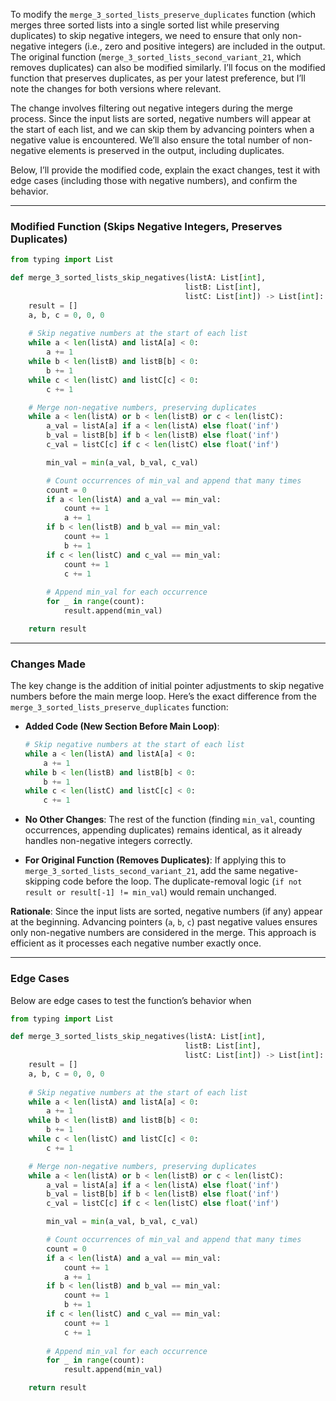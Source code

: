 To modify the `merge_3_sorted_lists_preserve_duplicates` function (which merges three sorted lists into a single sorted list while preserving duplicates) to skip negative integers, we need to ensure that only non-negative integers (i.e., zero and positive integers) are included in the output. The original function (`merge_3_sorted_lists_second_variant_21`, which removes duplicates) can also be modified similarly. I’ll focus on the modified function that preserves duplicates, as per your latest preference, but I’ll note the changes for both versions where relevant.

The change involves filtering out negative integers during the merge process. Since the input lists are sorted, negative numbers will appear at the start of each list, and we can skip them by advancing pointers when a negative value is encountered. We’ll also ensure the total number of non-negative elements is preserved in the output, including duplicates.

Below, I’ll provide the modified code, explain the exact changes, test it with edge cases (including those with negative numbers), and confirm the behavior.

---

### Modified Function (Skips Negative Integers, Preserves Duplicates)
```python
from typing import List

def merge_3_sorted_lists_skip_negatives(listA: List[int], 
                                       listB: List[int], 
                                       listC: List[int]) -> List[int]:
    result = []
    a, b, c = 0, 0, 0
    
    # Skip negative numbers at the start of each list
    while a < len(listA) and listA[a] < 0:
        a += 1
    while b < len(listB) and listB[b] < 0:
        b += 1
    while c < len(listC) and listC[c] < 0:
        c += 1

    # Merge non-negative numbers, preserving duplicates
    while a < len(listA) or b < len(listB) or c < len(listC):
        a_val = listA[a] if a < len(listA) else float('inf')
        b_val = listB[b] if b < len(listB) else float('inf')
        c_val = listC[c] if c < len(listC) else float('inf')

        min_val = min(a_val, b_val, c_val)

        # Count occurrences of min_val and append that many times
        count = 0
        if a < len(listA) and a_val == min_val:
            count += 1
            a += 1
        if b < len(listB) and b_val == min_val:
            count += 1
            b += 1
        if c < len(listC) and c_val == min_val:
            count += 1
            c += 1
        
        # Append min_val for each occurrence
        for _ in range(count):
            result.append(min_val)

    return result
```

---

### Changes Made
The key change is the addition of initial pointer adjustments to skip negative numbers before the main merge loop. Here’s the exact difference from the `merge_3_sorted_lists_preserve_duplicates` function:

- **Added Code (New Section Before Main Loop)**:
  ```python
  # Skip negative numbers at the start of each list
  while a < len(listA) and listA[a] < 0:
      a += 1
  while b < len(listB) and listB[b] < 0:
      b += 1
  while c < len(listC) and listC[c] < 0:
      c += 1
  ```

- **No Other Changes**: The rest of the function (finding `min_val`, counting occurrences, appending duplicates) remains identical, as it already handles non-negative integers correctly.

- **For Original Function (Removes Duplicates)**: If applying this to `merge_3_sorted_lists_second_variant_21`, add the same negative-skipping code before the loop. The duplicate-removal logic (`if not result or result[-1] != min_val`) would remain unchanged.

**Rationale**: Since the input lists are sorted, negative numbers (if any) appear at the beginning. Advancing pointers (`a`, `b`, `c`) past negative values ensures only non-negative numbers are considered in the merge. This approach is efficient as it processes each negative number exactly once.

---

### Edge Cases
Below are edge cases to test the function’s behavior when


```python
from typing import List

def merge_3_sorted_lists_skip_negatives(listA: List[int], 
                                       listB: List[int], 
                                       listC: List[int]) -> List[int]:
    result = []
    a, b, c = 0, 0, 0
    
    # Skip negative numbers at the start of each list
    while a < len(listA) and listA[a] < 0:
        a += 1
    while b < len(listB) and listB[b] < 0:
        b += 1
    while c < len(listC) and listC[c] < 0:
        c += 1

    # Merge non-negative numbers, preserving duplicates
    while a < len(listA) or b < len(listB) or c < len(listC):
        a_val = listA[a] if a < len(listA) else float('inf')
        b_val = listB[b] if b < len(listB) else float('inf')
        c_val = listC[c] if c < len(listC) else float('inf')

        min_val = min(a_val, b_val, c_val)

        # Count occurrences of min_val and append that many times
        count = 0
        if a < len(listA) and a_val == min_val:
            count += 1
            a += 1
        if b < len(listB) and b_val == min_val:
            count += 1
            b += 1
        if c < len(listC) and c_val == min_val:
            count += 1
            c += 1
        
        # Append min_val for each occurrence
        for _ in range(count):
            result.append(min_val)

    return result

```
